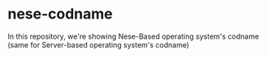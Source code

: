 # nese-codname
In this repository, we're showing Nese-Based operating system's codname (same for Server-based operating system's codname)
